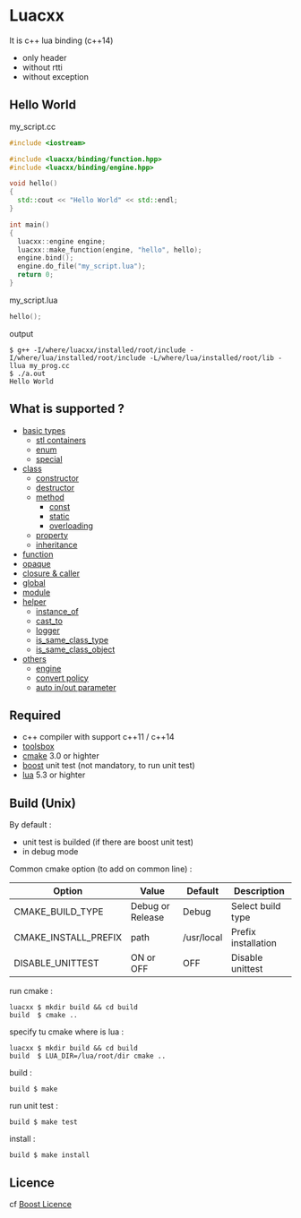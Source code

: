 # Luacxx 

It is c++ lua binding (c++14)
* only header
* without rtti
* without exception

## Hello World

my_script.cc
```c++
#include <iostream>

#include <luacxx/binding/function.hpp>
#include <luacxx/binding/engine.hpp>

void hello()
{
  std::cout << "Hello World" << std::endl;
}

int main()
{
  luacxx::engine engine;
  luacxx::make_function(engine, "hello", hello);
  engine.bind();
  engine.do_file("my_script.lua");
  return 0;
}
```

my_script.lua
```lua
hello();
```

output
```shell
$ g++ -I/where/luacxx/installed/root/include -I/where/lua/installed/root/include -L/where/lua/installed/root/lib -llua my_prog.cc
$ ./a.out
Hello World
```

## What is supported ?

* [basic types](./doc/basic_types.md)
	* [stl containers](./doc/basic_types.md#containers)
	* [enum](./doc/basic_types.md#enum)
	* [special](./doc/basic_types.md#special)
* [class](./doc/class.md)
	* [constructor](./doc/class.md#ctor)
	* [destructor](./doc/class.md#dtor)
	* [method](./doc/class.md#method)
		* [const](./doc/class.md#const)
		* [static](./doc/class.md#static)
		* [overloading](./doc/class.md#overloading)
	* [property](./doc/class.md#property)
	* [inheritance](./doc/class.md#inheritance)
* [function](./doc/function.md)
* [opaque](./doc/opaque.md)
* [closure & caller](./doc/closure_and_caller.md)
* [global](./doc/global.md)
* [module](./doc/module.md)
* [helper](./doc/helper.md)
	* [instance_of](./doc/helper.md#instance_of)
	* [cast_to](./doc/helper.md#cast_to)
	* [logger](./doc/helper.md#logger)
	* [is_same_class_type](./doc/helper.md#is_same_class_type)
	* [is_same_class_object](./doc/helper.md#is_same_class_object)
* [others](./doc/others.md)
	* [engine](./doc/others.md#engine)
	* [convert policy](./doc/others.md#policy)
	* [auto in/out parameter](./doc/others.md#inout)

## Required

* c++ compiler with support c++11 / c++14
* [toolsbox](https://github.com/EVaillant/toolsbox)
* [cmake](https://cmake.org) 3.0 or highter
* [boost](http://boost.org) unit test (not mandatory, to run unit test)
* [lua](http://www.lua.org) 5.3 or highter

## Build (Unix)

By default :
* unit test is builded (if there are boost unit test)
* in debug mode

Common cmake option (to add on common line) :

 Option | Value | Default | Description
--------| ------|---------|------------
CMAKE_BUILD_TYPE | Debug or Release | Debug | Select build type
CMAKE_INSTALL_PREFIX | path | /usr/local | Prefix installation
DISABLE_UNITTEST | ON or OFF | OFF | Disable unittest

run cmake :
```shell
luacxx $ mkdir build && cd build
build  $ cmake ..
```

specify tu cmake where is lua :
```shell
luacxx $ mkdir build && cd build
build  $ LUA_DIR=/lua/root/dir cmake ..
```

build :
```shell
build $ make
```

run unit test :
```shell
build $ make test
```

install :
```shell
build $ make install
```

## Licence

cf [Boost Licence](http://www.boost.org/LICENSE_1_0.txt)
